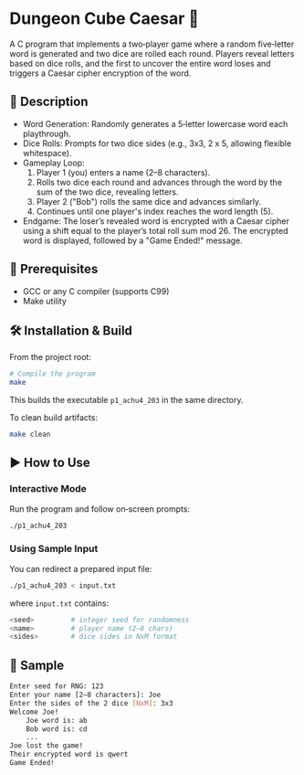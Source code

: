 # Dungeon Cube Caesar 🎲

A C program that implements a two‑player game where a random five‑letter word is generated and two dice are rolled each round. Players reveal letters based on dice rolls, and the first to uncover the entire word loses and triggers a Caesar cipher encryption of the word.

## 📖 Description

- Word Generation: Randomly generates a 5‑letter lowercase word each playthrough.
- Dice Rolls: Prompts for two dice sides (e.g., 3x3, 2 x 5, allowing flexible whitespace).
- Gameplay Loop:
  1. Player 1 (you) enters a name (2–8 characters).
  2. Rolls two dice each round and advances through the word by the sum of the two dice, revealing letters.
  3. Player 2 ("Bob") rolls the same dice and advances similarly.
  4. Continues until one player's index reaches the word length (5).
- Endgame: The loser’s revealed word is encrypted with a Caesar cipher using a shift equal to the player’s total roll sum mod 26. The encrypted word is displayed, followed by a "Game Ended!" message.

## 🚀 Prerequisites

- GCC or any C compiler (supports C99)
- Make utility

## 🛠️ Installation & Build

From the project root:
```bash
# Compile the program
make
```
This builds the executable `p1_achu4_203` in the same directory.

To clean build artifacts:
```bash
make clean
```

## ▶️ How to Use

### Interactive Mode

Run the program and follow on‑screen prompts:
```bash
./p1_achu4_203
```

### Using Sample Input

You can redirect a prepared input file:
```bash
./p1_achu4_203 < input.txt
```
where `input.txt` contains:
```bash
<seed>         # integer seed for randomness
<name>         # player name (2–8 chars)
<sides>        # dice sides in NxM format
```

## 📜 Sample

```bash
Enter seed for RNG: 123
Enter your name [2–8 characters]: Joe
Enter the sides of the 2 dice [NxM]: 3x3
Welcome Joe!
    Joe word is: ab
    Bob word is: cd
    ...
Joe lost the game!
Their encrypted word is qwert
Game Ended!
```
